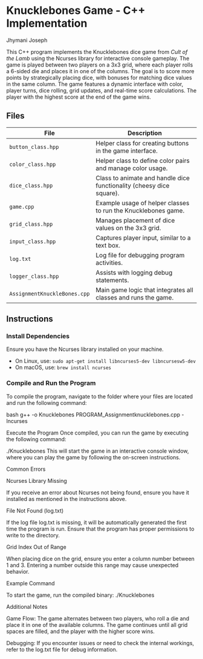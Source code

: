 # Knucklebones Game - C++ Implementation

Jhymani Joseph

This C++ program implements the Knucklebones dice game from *Cult of the Lamb* using the Ncurses library for interactive console gameplay. The game is played between two players on a 3x3 grid, where each player rolls a 6-sided die and places it in one of the columns. The goal is to score more points by strategically placing dice, with bonuses for matching dice values in the same column. The game features a dynamic interface with color, player turns, dice rolling, grid updates, and real-time score calculations. The player with the highest score at the end of the game wins.

## Files

| File                        | Description                                                      |
| --------------------------- | --------------------------------------------------------------- |
| `button_class.hpp`           | Helper class for creating buttons in the game interface.         |
| `color_class.hpp`            | Helper class to define color pairs and manage color usage.       |
| `dice_class.hpp`             | Class to animate and handle dice functionality (cheesy dice square). |
| `game.cpp`                   | Example usage of helper classes to run the Knucklebones game.    |
| `grid_class.hpp`             | Manages placement of dice values on the 3x3 grid.                |
| `input_class.hpp`            | Captures player input, similar to a text box.                    |
| `log.txt`                    | Log file for debugging program activities.                       |
| `logger_class.hpp`           | Assists with logging debug statements.                           |
| `AssignmentKnuckleBones.cpp` | Main game logic that integrates all classes and runs the game. |

## Instructions

### Install Dependencies

Ensure you have the Ncurses library installed on your machine.

- On Linux, use: `sudo apt-get install libncurses5-dev libncursesw5-dev`
- On macOS, use: `brew install ncurses`

### Compile and Run the Program

To compile the program, navigate to the folder where your files are located and run the following command:

bash
g++ -o Knucklebones PROGRAM_Assignmentknucklebones.cpp -lncurses

Execute the Program
Once compiled, you can run the game by executing the following command:

./Knucklebones
This will start the game in an interactive console window, where you can play the game by following the on-screen instructions.

Common Errors

Ncurses Library Missing

If you receive an error about Ncurses not being found, ensure you have it installed as mentioned in the instructions above.

File Not Found (log.txt)

If the log file log.txt is missing, it will be automatically generated the first time the program is run. Ensure that the program has proper permissions to write to the directory.

Grid Index Out of Range

When placing dice on the grid, ensure you enter a column number between 1 and 3. Entering a number outside this range may cause unexpected behavior.

Example Command

To start the game, run the compiled binary:
./Knucklebones

Additional Notes

Game Flow: The game alternates between two players, who roll a die and place it in one of the available columns. The game continues until all grid spaces are filled, and the player with the higher score wins.

Debugging: If you encounter issues or need to check the internal workings, refer to the log.txt file for debug information.
